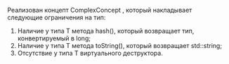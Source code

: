 Реализован концепт ComplexConcept<T> , который накладывает следующие ограничения на тип:

1) Наличие у типа T метода hash(), который возвращает тип, конвертируемый в long;
2) Наличие у типа T метода toString(), который возвращает std::string;
3) Отсутствие у типа T виртуального деструктора.
